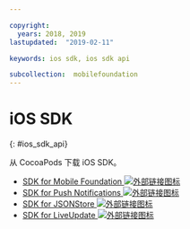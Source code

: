 ```yaml
---

copyright:
  years: 2018, 2019
lastupdated:  "2019-02-11"

keywords: ios sdk, ios sdk api

subcollection:  mobilefoundation
---
```


#	iOS SDK
{: #ios_sdk_api}

从 CocoaPods 下载 iOS SDK。

* [SDK for Mobile Foundation ![外部链接图标](../../icons/launch-glyph.svg "外部链接图标")](https://cocoapods.org/pods/IBMMobileFirstPlatformFoundation)
* [SDK for Push Notifications ![外部链接图标](../../icons/launch-glyph.svg "外部链接图标")](https://cocoapods.org/pods/IBMMobileFirstPlatformFoundationPush)
* [SDK for JSONStore ![外部链接图标](../../icons/launch-glyph.svg "外部链接图标")](https://cocoapods.org/pods/IBMMobileFirstPlatformFoundationJSONStore)
* [SDK for LiveUpdate ![外部链接图标](../../icons/launch-glyph.svg "外部链接图标")](https://cocoapods.org/pods/IBMMobileFirstPlatformFoundationLiveUpdate)
